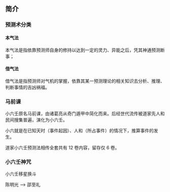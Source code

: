 ## 简介

### 预测术分类
#### 本气法

本气法是指依靠预测师自身的修持以达到一定的灵力、异能之后，凭其神通预测断事；

#### 借气法

借气法是指预测师对气机的掌握，依靠其某一预测理论的相关知识去分析、推理、判断事情的吉凶祸福。

### 马前课

小六壬原名马前课，由诸葛亮从奇门遁甲中简化而来。后经世代流传被道家先人和民间搜集普遍，演化为小六壬。

小六就是在已知天时（事件起因）、人和（所占事件）的情况下，推算事件的发生。

道家小六壬预测法相传全套共有 12 卷内容，留存仅 6 卷。

### 小六壬神咒

小六壬移星换斗

陈明光 --> 邵至礼



